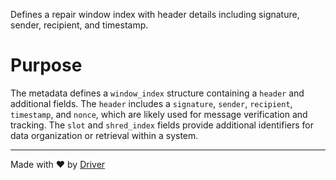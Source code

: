 <!--------------------------------------------------------------------------------->
<!-- IMPORTANT: This file is auto-generated by Driver (https://driver.ai). -------->
<!-- Manual edits may be overwritten on future commits. --------------------------->
<!--------------------------------------------------------------------------------->

Defines a repair window index with header details including signature, sender, recipient, and timestamp.

# Purpose
The metadata defines a `window_index` structure containing a `header` and additional fields. The `header` includes a `signature`, `sender`, `recipient`, `timestamp`, and `nonce`, which are likely used for message verification and tracking. The `slot` and `shred_index` fields provide additional identifiers for data organization or retrieval within a system.

---
Made with ❤️ by [Driver](https://www.driver.ai/)